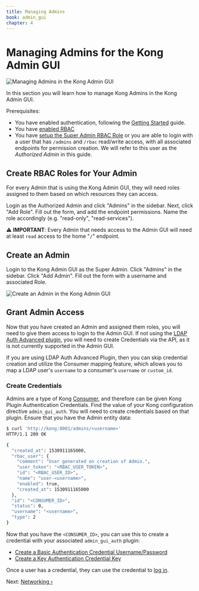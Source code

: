 ```yaml
---
title: Managing Admins
book: admin_gui
chapter: 4
---
```

# Managing Admins for the Kong Admin GUI

![Managing Admins in the Kong Admin GUI](https://konghq.com/wp-content/uploads/2018/07/admins1.png)

In this section you will learn how to manage Kong Admins in the Kong Admin GUI. 

Prerequisites:
* You have enabled authentication, following the [Getting Started](/enterprise/{{page.kong_version}}/admin-gui/configuration/getting-started/) guide.
* You have [enabled RBAC](/enterprise/{{page.kong_version}}/rbac/overview/#enforcing-rbac)
* You have [setup the Super Admin RBAC Role](/enterprise/{{page.kong_version}}/rbac/examples/#bootstrapping-the-first-rbac-user-the-super-admin) or you are able to login with a user that has `/admins` and `/rbac` read/write access, with all associated endpoints for permission creation. We will refer to this user as the *Authorized Admin* in this guide.

## Create RBAC Roles for Your Admin

For every Admin that is using the Kong Admin GUI, they will need roles assigned to them based on which resources they can access.

Login as the Authorized Admin and click "Admins" in the sidebar. Next, click "Add Role". Fill out the form, and add the endpoint permissions. Name the role accordingly (e.g. "read-only", "read-services").

⚠️ **IMPORTANT**: Every Admin that needs access to the Admin GUI will need at least `read` access to the home "`/`" endpoint.

## Create an Admin

Login to the Kong Admin GUI as the Super Admin. Click "Admins" in the sidebar. Click "Add Admin". Fill out the form with a username and associated Role.

![Create an Admin in the Kong Admin GUI](https://konghq.com/wp-content/uploads/2018/07/admins2.png)

## Grant Admin Access

Now that you have created an Admin and assigned them roles, you will need to give them access to login to the Admin GUI. If not using the [LDAP Auth Advanced plugin](/enterprise/{{page.kong_version}}/admin-gui/configuration/authentication/#ldap-authentication), you will need to create Credentials via the API, as it is not currently supported in the Admin GUI.

If you are using LDAP Auth Advanced Plugin, then you can skip credential creation and utilize the Consumer mapping feature, which allows you to map a LDAP user's `username` to a consumer's `username` or `custom_id`.

### Create Credentials

Admins are a type of Kong [Consumer](/0.13.x/admin-api/#consumer-object), and therefore can be given Kong Plugin Authentication Credentials. Find the value of your Kong configuration directive `admin_gui_auth`. You will need to create credentials based on that plugin. Ensure that you have the Admin entity data:

```bash
$ curl 'http://kong:8001/admins/<username>'
HTTP/1.1 200 OK

{
  "created_at": 1530911165000,
  "rbac_user": {
    "comment": "User generated on creation of Admin.",
    "user_token": "<RBAC_USER_TOKEN>",
    "id": "<RBAC_USER_ID>",
    "name": "user-<username>",
    "enabled": true,
    "created_at": 1530911165000
  },
  "id": "<CONSUMER_ID>",
  "status": 0,
  "username": "<username>",
  "type": 2
}
```

Now that you have the `<CONSUMER_ID>`, you can use this to create a credential with your associated `admin_gui_auth` plugin:

* [Create a Basic Authentication Credential Username/Password](/enterprise/{{page.kong_version}}/admin-gui/configuration/authentication/#enable-authentication)
* [Create a Key Authentication Credential Key](/enterprise/{{page.kong_version}}/admin-gui/configuration/authentication/#basic-authentication)

Once a user has a credential, they can use the credential to [log in](/enterprise/{{page.kong_version}}/admin-gui/configuration/authentication/#logging-in).

Next: [Networking &rsaquo;]({{page.book.next}})

